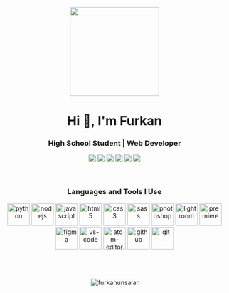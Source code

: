 <p align="center">
  <img src="https://furkanunsalan.com/images/banner-removebg-preview.png" height="200"/>
</p>
<h1 align="center">Hi 👋, I'm Furkan</h1>
<h3 align="center">High School Student | Web Developer</h3>
<p align="center">
<a target="_blank" href="https://furkanunsalan.com"><img src="http://furkanunsalan.com/images/websitePanel.png"/></a>
<a href="mailto:contact@furkanunsalan.com"><img src="http://furkanunsalan.com/images/mailPanel.png"/></a>
<a target="_blank" href="https://instagram.com/furkanunsalan"><img src="http://furkanunsalan.com/images/instaPanel.png"/></a>
<a target="_blank" href="https://www.linkedin.com/in/furkan-%C3%BCnsalan-441961212/"><img src="http://furkanunsalan.com/images/linkedinPanel.png"/></a>
<a target="_blank" href="https://open.spotify.com/user/furkanunsalan"><img src="http://furkanunsalan.com/images/spotifyPanel.png"/></a>
<a target="_blank" href="https://twitter.com/furkanunsalan"><img src="http://furkanunsalan.com/images/twitterPanel.png"/></a>
</p>

<br>

<h3 align="center">Languages and Tools I Use</h3>
<p align="center">
<img src="https://furkanunsalan.com/images/python.svg" alt="python" width="50" height="50"/>
<img src="https://furkanunsalan.com/images/nodejs.svg" alt="nodejs" width="50" height="50"/>
<img src="https://furkanunsalan.com/images/javascript2.svg" alt="javascript" width="50" height="50"/>
<img src="https://furkanunsalan.com/images/html.svg" alt="html5" width="50" height="50"/>
<img src="https://furkanunsalan.com/images/css.svg?v=4" alt="css3" width="50" height="50"/>
<img src="https://furkanunsalan.com/images/sass.svg" alt="sass" width="50" height="50"/>
<img src="https://furkanunsalan.com/images/photoshop1.svg" alt="photoshop" width="50" height="50"/>
<img src="https://furkanunsalan.com/images/lightroom.svg" alt="lightroom" width="50" height="50"/>
<img src="https://furkanunsalan.com/images/premierepro1.svg" alt="premiere" width="50" height="50"/>
<img src="https://furkanunsalan.com/images/figma.svg" alt="figma" width="50" height="50"/>
<img src="https://furkanunsalan.com/images/vscode.svg" alt="vs-code" width="50" height="50"/>
<img src="https://furkanunsalan.com/images/atom.png" alt="atom-editor" width="50" height="50"/>
<img src="https://furkanunsalan.com/images/github.svg" alt="github" width="50" height="50"/>
<img src="https://furkanunsalan.com/images/git.svg" alt="git" width="50" height="50"/>
 </p>

<br>
<br>
<p align="center">&nbsp;<img align="center" src="https://github-readme-stats.vercel.app/api?username=furkanunsalan&show_icons=true" alt="furkanunsalan" /></p>
